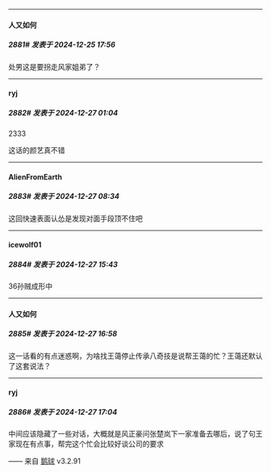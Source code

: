 ﻿
*****

####  人又如何  
##### 2881#       发表于 2024-12-25 17:56

处男这是要拐走风家姐弟了？


*****

####  ryj  
##### 2882#       发表于 2024-12-27 01:04

2333

这话的颜艺真不错


*****

####  AlienFromEarth  
##### 2883#       发表于 2024-12-27 08:34

这回快速表面认怂是发现对面手段顶不住吧


*****

####  icewolf01  
##### 2884#       发表于 2024-12-27 15:43

36孙贼成形中


*****

####  人又如何  
##### 2885#       发表于 2024-12-27 16:58

这一话看的有点迷惑啊，为啥找王蔼停止传承八奇技是说帮王蔼的忙？王蔼还默认了这套说法？


*****

####  ryj  
##### 2886#       发表于 2024-12-27 17:04

中间应该隐藏了一些对话，大概就是风正豪问张楚岚下一家准备去哪后，说了句王家现在有点事，帮完这个忙会比较好谈公司的要求

—— 来自 [鹅球](https://www.pgyer.com/GcUxKd4w) v3.2.91

